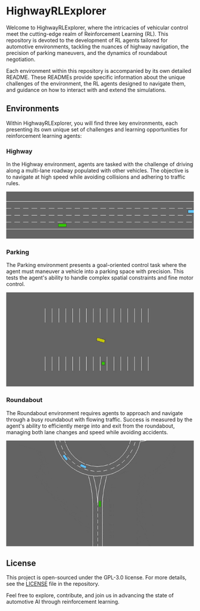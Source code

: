 # HighwayRLExplorer

Welcome to HighwayRLExplorer, where the intricacies of vehicular control meet the cutting-edge realm of Reinforcement Learning (RL). This repository is devoted to the development of RL agents tailored for automotive environments, tackling the nuances of highway navigation, the precision of parking maneuvers, and the dynamics of roundabout negotiation.

Each environment within this repository is accompanied by its own detailed README. These READMEs provide specific information about the unique challenges of the environment, the RL agents designed to navigate them, and guidance on how to interact with and extend the simulations.


## Environments

Within HighwayRLExplorer, you will find three key environments, each presenting its own unique set of challenges and learning opportunities for reinforcement learning agents:

### Highway
In the Highway environment, agents are tasked with the challenge of driving along a multi-lane roadway populated with other vehicles. The objective is to navigate at high speed while avoiding collisions and adhering to traffic rules.

<p align="center">
  <img src="Gifs/highway.gif" alt="Highway Environment GIF">
</p>

### Parking
The Parking environment presents a goal-oriented control task where the agent must maneuver a vehicle into a parking space with precision. This tests the agent's ability to handle complex spatial constraints and fine motor control.

<p align="center">
  <img src="Gifs/parking-env.gif" alt="Parking Environment GIF">
</p>

### Roundabout
The Roundabout environment requires agents to approach and navigate through a busy roundabout with flowing traffic. Success is measured by the agent's ability to efficiently merge into and exit from the roundabout, managing both lane changes and speed while avoiding accidents.

<p align="center">
  <img src="Gifs/roundabout-env.gif" alt="Roundabout Environment GIF">
</p>


## License
This project is open-sourced under the GPL-3.0 license. For more details, see the [LICENSE](LICENSE) file in the repository.

Feel free to explore, contribute, and join us in advancing the state of automotive AI through reinforcement learning.
